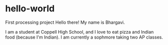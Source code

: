 # hello-world
First processing project 
Hello there! My name is Bhargavi.

I am a student at Coppell High School, and I love to eat pizza and Indian food (because I'm Indian). 
I am currently a sophmore taking two AP classes. 
